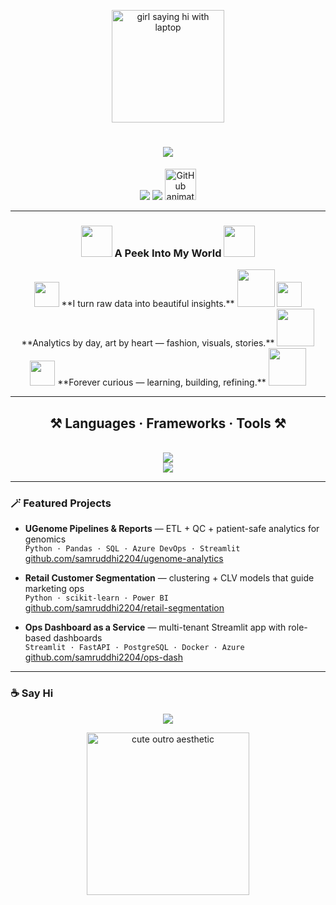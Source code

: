 <!-- 🌸 Samruddhi Wasnik – Balanced Chic & Fun GitHub Profile -->

<!-- 💖 animated greeting -->
<p align="center">
  <img src="https://media4.giphy.com/media/v1.Y2lkPWVjZjA1ZTQ3OGF2dncwZDI4cDQ1bnp2cWVrMzMzbjZtd2g2aDFkeGYxZThrZjY0NiZlcD12MV9naWZzX3JlbGF0ZWQmY3Q9Zw/hpXdHPfFI5wTABdDx9/200.webp" width="180" alt="girl saying hi with laptop"/>
</p>

<h1 align="center">
  <img src="https://readme-typing-svg.herokuapp.com/?font=Plus+Jakarta+Sans&size=36&duration=3500&pause=800&color=E8A0BF&center=true&vCenter=true&width=700&lines=Hi,+I'm+Sam+💻💄;Tech+%7C+Analytics+%7C+Fashion-Tech;Building+calm,+useful+software" />
</h1>

<p align="center">
  <a href="mailto:samruddhi2204@gmail.com"><img src="https://img.shields.io/badge/Email-FFC0CB?style=for-the-badge&logo=minutemailer&logoColor=000"/></a>
  <a href="https://www.linkedin.com/in/samruddhi-wasnik/"><img src="https://img.shields.io/badge/LinkedIn-A6C1EE?style=for-the-badge&logo=linkedin&logoColor=fff"/></a>
  <a href="https://github.com/samruddhi2204"><img src="https://media3.giphy.com/media/v1.Y2lkPWVjZjA1ZTQ3eWJ2amZ1aTNocm9hYmwzc2g0NG1hN3YxdmFuOTV3aHdqN2hveXhkcyZlcD12MV9naWZzX3NlYXJjaCZjdD1n/du3J3cXyzhj75IOgvA/200w.webp" width="50" alt="GitHub animated icon"/></a>
</p>

---

<h3 align="center">
  <img src="https://github.com/harshjuly12/harshjuly12/assets/112745312/39f604ab-0928-453b-b8af-ee382fdb48af" width="50">
  A Peek Into My World
  <img src="https://github.com/harshjuly12/harshjuly12/assets/112745312/39f604ab-0928-453b-b8af-ee382fdb48af" width="50">
</h3>

<div align="center">

<img src="https://media4.giphy.com/media/v1.Y2lkPWVjZjA1ZTQ3OGF2dncwZDI4cDQ1bnp2cWVrMzMzbjZtd2g2aDFkeGYxZThrZjY0NiZlcD12MV9naWZzX3JlbGF0ZWQmY3Q9Zw/hpXdHPfFI5wTABdDx9/200.webp" width="40">  
**I turn raw data into beautiful insights.**  
<img src="https://media0.giphy.com/media/v1.Y2lkPTc5MGI3NjExcHhkY240Y3l2dGxma21ybGhvcHI0ajg0bWgydXN5YmthaHVodW1tdCZlcD12MV9pbnRlcm5hbF9naWZfYnlfaWQmY3Q9Zw/AGGz7y0rCYxdS/giphy.gif" width="60">

<img src="https://media3.giphy.com/media/v1.Y2lkPTc5MGI3NjExeW9rNzU3NjFpYWVtZjFtZDJjcmFzYWZ4eDE5NXZ2bWt2ZXdqNnN6NyZlcD12MV9naWZzX3NlYXJjaCZjdD1n/9HbR5gGJifwDMJB8BH/200w.webp" width="40">  
**Analytics by day, art by heart — fashion, visuals, stories.**  
<img src="https://media3.giphy.com/media/v1.Y2lkPWVjZjA1ZTQ3bWF0emEwdmFzZjJ2dG1lMHZmNWhieWJ6MWs2NDA0OWs4b2p6aWI5bCZlcD12MV9naWZzX3NlYXJjaCZjdD1n/ENY5vJgJPEfG3Ym14H/200w.webp" width="60">

<img src="https://media0.giphy.com/media/v1.Y2lkPTc5MGI3NjExZXhtZDQ3OGV1M3gxMTlrM3I3aXViMnhnOTE3ZXg1NDZtNGJka2p6cCZlcD12MV9naWZzX3NlYXJjaCZjdD1n/e9BUxDjZUk6dZeicZl/200w.webp" width="40">  
**Forever curious — learning, building, refining.**  
<img src="https://media4.giphy.com/media/v1.Y2lkPWVjZjA1ZTQ3aDdwcjNlNnA0eGZmeTMyYWl1M2J4a3k0aTNneHZia3lsYmdwMGJhaCZlcD12MV9naWZzX3NlYXJjaCZjdD1n/3oEduUI3xVUouoQjn2/200w.webp" width="60">

<br>
</div>

---

<h2 align="center">⚒️ Languages · Frameworks · Tools ⚒️</h2>
<br/>
<div align="center">
    <img src="https://skillicons.dev/icons?i=python,js,ts,react,nodejs,postgres,mysql,docker,git,azure,aws&perline=10" />
    <br/>
    <img src="https://skillicons.dev/icons?i=pandas,streamlit,figma,vscode,github,jira,excel,powerbi" />
</div>

---

### 🪄 Featured Projects
- **UGenome Pipelines & Reports** — ETL + QC + patient-safe analytics for genomics  
  `Python · Pandas · SQL · Azure DevOps · Streamlit`  
  [github.com/samruddhi2204/ugenome-analytics](https://github.com/samruddhi2204/ugenome-analytics)

- **Retail Customer Segmentation** — clustering + CLV models that guide marketing ops  
  `Python · scikit-learn · Power BI`  
  [github.com/samruddhi2204/retail-segmentation](https://github.com/samruddhi2204/retail-segmentation)

- **Ops Dashboard as a Service** — multi-tenant Streamlit app with role-based dashboards  
  `Streamlit · FastAPI · PostgreSQL · Docker · Azure`  
  [github.com/samruddhi2204/ops-dash](https://github.com/samruddhi2204/ops-dash)

---

### ☕ Say Hi
<p align="center">
  <a href="mailto:samruddhi2204@gmail.com"><img src="https://img.shields.io/badge/Email_me-FFC0CB?style=for-the-badge&logo=minutemailer&logoColor=000"/></a>
</p>

<p align="center">
  <img src="https://media3.giphy.com/media/v1.Y2lkPWVjZjA1ZTQ3bWF0emEwdmFzZjJ2dG1lMHZmNWhieWJ6MWs2NDA0OWs4b2p6aWI5bCZlcD12MV9naWZzX3NlYXJjaCZjdD1n/ENY5vJgJPEfG3Ym14H/200w.webp" width="260" alt="cute outro aesthetic"/>
</p>
